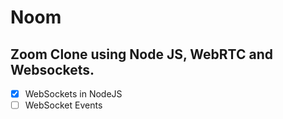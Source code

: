 # Noom

## Zoom Clone using Node JS, WebRTC and Websockets.

- [x] WebSockets in NodeJS
- [ ] WebSocket Events
